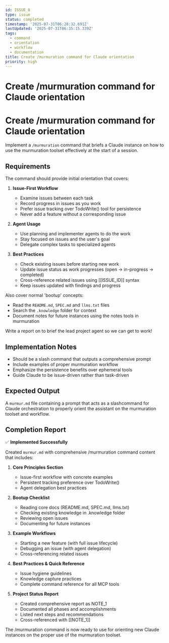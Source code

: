 ```yaml
---
id: ISSUE_8
type: issue
status: completed
timestamp: '2025-07-31T06:28:32.691Z'
lastUpdated: '2025-07-31T06:35:15.339Z'
tags:
  - command
  - orientation
  - workflow
  - documentation
title: Create /murmuration command for Claude orientation
priority: high
---
```


# Create /murmuration command for Claude orientation

# Create /murmuration command for Claude orientation

Implement a `/murmuration` command that briefs a Claude instance on how to use the murmuration toolset effectively at the start of a session.

## Requirements

The command should provide initial orientation that covers:

1. **Issue-First Workflow**
   - Examine issues between each task
   - Record progress in issues as you work
   - Prefer issue tracking over TodoWrite() tool for persistence
   - Never add a feature without a corresponding issue

2. **Agent Usage**
   - Use planning and implementer agents to do the work
   - Stay focused on issues and the user's goal
   - Delegate complex tasks to specialized agents

3. **Best Practices**
   - Check existing issues before starting new work
   - Update issue status as work progresses (open → in-progress → completed)
   - Cross-reference related issues using [[ISSUE_ID]] syntax
   - Keep issues updated with findings and progress

Also cover normal 'bootup' concepts:
  - Read the `README.md`, `SPEC.md` and `llms.txt` files
  - Search the `.knowledge` folder for context
  - Document notes for future instances using the notes tools in murmuration

Write a report on to brief the lead project agent so we can get to work!

## Implementation Notes

- Should be a slash command that outputs a comprehensive prompt
- Include examples of proper murmuration workflow
- Emphasize the persistence benefits over ephemeral tools
- Guide Claude to be issue-driven rather than task-driven

## Expected Output

A `murmur.md` file containing a prompt that acts as a slashcommand for Claude orchestration to properly orient the assistant on the murmuration toolset and workflow.

## Completion Report

✅ **Implemented Successfully**

Created `murmur.md` with comprehensive /murmuration command content that includes:

1. **Core Principles Section**
   - Issue-first workflow with concrete examples
   - Persistent tracking preference over TodoWrite()
   - Agent delegation best practices

2. **Bootup Checklist**
   - Reading core docs (README.md, SPEC.md, llms.txt)
   - Checking existing knowledge in .knowledge folder
   - Reviewing open issues
   - Documenting for future instances

3. **Example Workflows**
   - Starting a new feature (with full issue lifecycle)
   - Debugging an issue (with agent delegation)
   - Cross-referencing related issues

4. **Best Practices & Quick Reference**
   - Issue hygiene guidelines
   - Knowledge capture practices
   - Complete command reference for all MCP tools

5. **Project Status Report**
   - Created comprehensive report as NOTE_1
   - Documented all phases and accomplishments
   - Listed next steps and recommendations
   - Cross-referenced with [[NOTE_1]]

The /murmuration command is now ready to use for orienting new Claude instances on the proper use of the murmuration toolset.